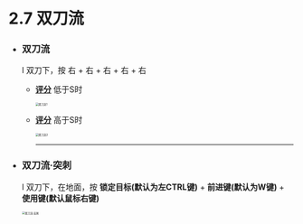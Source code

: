 # 2.7 双刀流

- ### 双刀流

  l 双刀下，按 右 + 右 + 右 + 右 + 右

  - **[评分](../SLASHBLADE/评分.md)** 低于S时

    <img src="双刀流.assets/双刀流1.gif" alt="双刀流1" style="zoom:33%;" />

  - **[评分](../SLASHBLADE/评分.md)** 高于S时

    <img src="双刀流.assets/双刀流2.gif" alt="双刀流2" style="zoom:33%;" />
    
    ------
    
    

- ### 双刀流·突刺

  l 双刀下，在地面，按 **锁定目标(默认为左CTRL键)** + **前进键(默认为W键)** + **使用键(默认鼠标右键)**

  <img src="双刀流.assets/双刀流·突刺.gif" alt="双刀流·突刺" style="zoom:33%;" />